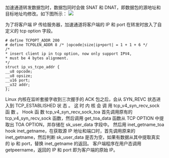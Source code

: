 加速通道转发数据包时，数据包同时会做 SNAT 和 DNAT，即数据包的源地址和目标地址均修改。如下图所示：
![](http://imgcache.tce.fsphere.cn/static/mc.qcloudimg.com/static/img/3106fdbb4cf4ce0aa3107bd735974a68/image.png)

为了将客户端 IP 传给服务器，加速通道将客户端的 IP 和 port 在转发时放入了自定义的 tcp option 字段。


```
# define TCPOPT_ADDR 200
# define TCPOLEN_ADDR 8 /* |opcode|size|ip+port| = 1 + 1 + 6 */
/*
* insert client ip in tcp option, now only support IPV4,
* must be 4 bytes alignment.
*/
struct ip_vs_tcpo_addr {
__u8 opcode;
__u8 opsize;
__u16 port;
__u32 addr;
};
```
Linux 内核在监听套接字收到三次握手的 ACK 包之后，会从 SYN_REVC 状态进入到
TCP_ESTABLISHED 状 态 。 这 时 内 核 会 调 用 tcp_v4_syn_recv_sock 函 数 。 Hook 函 数
tcp_v4_syn_recv_sock_toa 首先调用原有的 tcp_v4_syn_recv_sock 函数，然后调用 get_toa_data 函数从 TCP OPTION 中提取出 TOA OPTION，并存储在 sk_user_data 字段中。
然后用 inet_getname_toa hook inet_getname，在获取源 IP 地址和端口时，首先调用原来的
inet_getname，然后判断 sk_user_data 是否为空，如果有数据从其中提取真实的 ip 和 port，替换
inet_getname 的返回。
客户端程序在用户态调用 getpeername，返回的 IP 和 port 即为客户端的原始 IP。